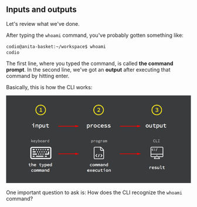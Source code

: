## Inputs and outputs

Let's review what we've done.

After typing the `whoami` command, you've probably gotten something like: 

```
codio@anita-basket:~/workspace$ whoami                                                                         
codio
```

The first line, where you typed the command, is called __the command prompt__. In the second line, we've got an __output__ after executing that command by hitting enter.

Basically, this is how the CLI works:

![program exec flow](.guides/img/program-process-flow.png)

One important question to ask is:
How does the CLI recognize the `whoami` command?